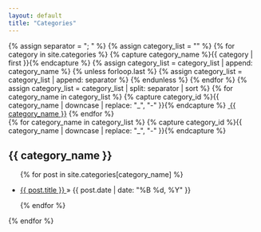 ```yaml
---
layout: default
title: "Categories"
---
```


<div class="category-list">
  {% assign separator = "; " %}
  {% assign category_list = "" %}
  {% for category in site.categories %}
    {% capture category_name %}{{ category | first }}{% endcapture %}
    {% assign category_list = category_list | append: category_name %}
    {% unless forloop.last %}
      {% assign category_list = category_list | append: separator %}
    {% endunless %}
  {% endfor %}
  {% assign category_list = category_list | split: separator | sort %}
  {% for category_name in category_list %}
    {% capture category_id %}{{ category_name | downcase | replace: "_", "-" }}{% endcapture %}
    <a class="category-name" href="#{{ category_id }}"><i class="fa fa-folder-open" aria-hidden="true"></i>&nbsp;{{ category_name }}</a>
  {% endfor %}
</div>

<div class="category-archives">
  {% for category_name in category_list %}
    {% capture category_id %}{{ category_name | downcase | replace: "_", "-" }}{% endcapture %}
    <div class="archive-group" id="{{ category_id }}">
      <h2 class="category-head">{{ category_name }}</h2>
      <ul>
        {% for post in site.categories[category_name] %}
          <li>
            <p>
              <a href="{{ site.url }}{{ site.baseurl }}{{ post.url }}">
                  {{ post.title }}
              </a>
              <span>&raquo;&nbsp;{{ post.date | date: "%B %d, %Y" }}</span>
            </p>
          </li>
        {% endfor %}
      </ul>
    </div>
  {% endfor %}
</div>
